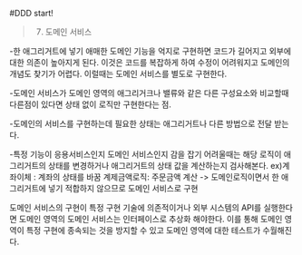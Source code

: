 #DDD start!

>7. 도메인 서비스

-한 애그리거트에 넣기 애매한 도메인 기능을 억지로 구현하면 코드가 길어지고 외부에 대한 의존이 높아지게 된다. 
이것은 코드를 복잡하게 하여 수정이 어려워지고 도메인의 개념도 찾기가 어렵다. 이럴때는 도메인 서비스를 별도로 구현한다.

-도메인 서비스가 도메인 영역의 애그리거크나 밸류와 같은 다른 구성요소와 비교할때 다른점이 있다면 상태 없이 로직만 구현한다는 점.

-도메인의 서비스를 구현하는데 필요한 상태는 애그리거트나 다른 방법으로 전달 받는다.

-특정 기능이 응용서비스인지 도메인 서비스인지 감을 잡기 어려울때는 해당 로직이 애그리거트의 상태를 변경하거나 애그리거트의 상태 값을 계산하는지 검사해본다.
ex)계좌이체 : 계좌의 상태를 바꿈 계제금액로직: 주문금액 계산 -> 도메인로직이면서 한 애그리거트에 넣기 적합하지 않으므로 도메인 서비스로 구현

도메인 서비스의 구현이 특정 구현 기술에 의존적이거나 외부 시스템의 API를 실행한다면 도메인 영역의 도메인 서비스는 인터페이스로 추상화 해야한다.
이를 통해 도메인 영역이 특정 구현에 종속되는 것을 방지할 수 있고 도메인 영역에 대한 테스트가 수월해진다.

